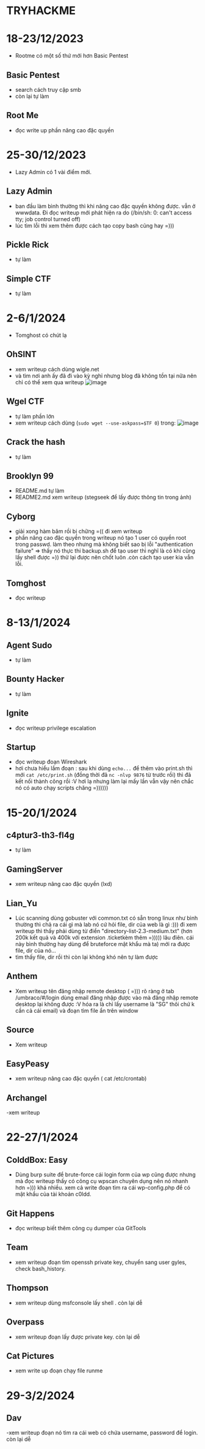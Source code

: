 # TRYHACKME
# 18-23/12/2023
- Rootme có một số thứ mới hơn Basic Pentest
## Basic Pentest 
- search cách truy cập smb 
- còn lại tự làm
## Root Me
- đọc write up phần nâng cao đặc quyền
# 25-30/12/2023
- Lazy Admin có 1 vài điểm mới.
## Lazy Admin
- ban đầu làm bình thường thì khi nâng cao đặc quyền không được. vẫn ở wwwdata. Đi đọc writeup mới phát hiện ra do (/bin/sh: 0: can't access tty; job control turned off)
- lúc tìm lỗi thì xem thêm được cách tạo copy bash cũng hay =)))
## Pickle Rick
- tự làm
## Simple CTF
- tự làm
# 2-6/1/2024
- Tomghost có chút lạ
## OhSINT
- xem writeup cách dùng wigle.net
- và tìm nơi anh ấy đã đi vào kỳ nghỉ nhưng blog đã không tồn tại nữa nên chỉ có thể xem qua writeup
![image](https://github.com/nguyenngocdung18/tryhackme/assets/134156226/2219e117-fafe-4425-9c24-eb8f821d6445)
## Wgel CTF
- tự làm phần lớn
- xem writeup cách dùng (```sudo wget --use-askpass=$TF 0```) trong: 
![image](https://github.com/nguyenngocdung18/tryhackme/assets/134156226/1f419ee0-abc1-44de-978c-6078adf7214c)
## Crack the hash
- tự làm
## Brooklyn 99 
- README.md tự làm
- README2.md xem writeup (stegseek để lấy được thông tin trong ảnh)
## Cyborg
- giải xong hàm băm rồi bị chững =(( đi xem writeup
- phần nâng cao đặc quyền trong writeup nó tạo 1 user có quyền root trong passwd. làm theo nhưng mà không biết sao bị lỗi "authentication failure"
=> thấy nó thực thi backup.sh để tạo user thì nghĩ là có khi cũng lấy shell được =)) thử lại được nên chốt luôn .còn cách tạo user kia vẫn lỗi. 
## Tomghost
- đọc writeup
# 8-13/1/2024
## Agent Sudo
- tự làm
## Bounty Hacker
- tự làm
## Ignite
- đọc writeup privilege escalation
## Startup
- đọc writeup đoạn Wireshark
- hơi chưa hiểu lắm đoạn : sau khi dùng ```echo...``` để thêm vào print.sh thì mới ```cat /etc/print.sh``` (đồng thời đã ```nc -nlvp 9876``` từ trước rồi) thì đã kết nối thành công rồi :V  hơi lạ nhưng làm lại mấy lần vẫn vậy nên chắc nó có auto chạy scripts chăng =))))))
# 15-20/1/2024
## c4ptur3-th3-fl4g
- tự làm
## GamingServer
- xem writeup nâng cao đặc quyền (lxd)
## Lian_Yu
- Lúc scanning dùng gobuster với common.txt có sẵn trong linux như bình thường thì chả ra cái gì mà lab nó cứ hỏi file, dir của web là gì :)))  đi xem writeup thì thấy phải dùng từ điển "directory-list-2.3-medium.txt" (hơn 200k kết quả và 400k với extension .ticketkèm thêm =))))) lâu điên. cái này bình thường hay dùng để bruteforce mật khẩu mà ta)  mới ra được file, dir của nó...
- tìm thấy file, dir rồi thì còn lại không khó nên tự làm được 
## Anthem
- Xem writeup tên đăng nhập remote desktop ( =))) rõ ràng ở tab /umbraco/#/login dùng email đăng nhập được vào mà đăng nhập remote desktop lại không được :V hóa ra là chỉ lấy username là "SG" thôi chứ k cần cả cái email) và đoạn tìm file ẩn trên window
## Source
- Xem writeup
## EasyPeasy
- xem writeup nâng cao đặc quyền ( cat /etc/crontab)
## Archangel
-xem writeup
# 22-27/1/2024
## ColddBox: Easy
- Dùng burp suite để brute-force cái login form của wp cũng được nhưng mà đọc writeup thấy có công cụ wpscan chuyên dụng nên nó nhanh hơn =))) khá nhiều. xem cả write đoạn tìm ra cái wp-config.php để có mật khẩu của tài khoản c0ldd. 
##  Git Happens
- đọc writeup biết thêm công cụ dumper của GitTools
## Team
- xem writeup đoạn tìm openssh private key, chuyển sang user gyles, check bash_history.
## Thompson
- xem writeup dùng msfconsole lấy shell . còn lại dễ
## Overpass
- xem writeup đoạn lấy được private key. còn lại dễ
## Cat Pictures
- xem write up đoạn chạy file runme
# 29-3/2/2024
## Dav
-xem writeup đoạn nó tìm ra cái web có chứa username, password để login. còn lại dễ
